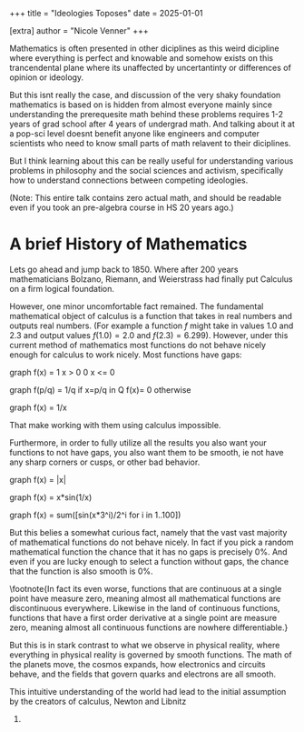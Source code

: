 +++
title = "Ideologies Toposes"
date = 2025-01-01

[extra]
author = "Nicole Venner"
+++

Mathematics is often presented in other diciplines as this weird dicipline where everything is perfect and knowable and somehow exists on this trancendental plane where its unaffected by uncertantinty or differences of opinion or ideology.

But this isnt really the case, and discussion of the very shaky foundation mathematics is based on is hidden from almost everyone mainly since understanding the prerequesite math behind these problems requires 1-2 years of grad school after 4 years of undergrad math. And talking about it at a pop-sci level doesnt benefit anyone like engineers and computer scientists who need to know small parts of math relavent to their diciplines.

But I think learning about this can be really useful for understanding various problems in philosophy and the social sciences and activism, specifically how to understand connections between competing ideologies.

(Note: This entire talk contains zero actual math, and should be readable even if you took an pre-algebra course in HS 20 years ago.)

# A brief History of Mathematics

Lets go ahead and jump back to 1850. Where after 200 years mathematicians Bolzano, Riemann, and Weierstrass had finally put Calculus on a firm logical foundation.

However, one minor uncomfortable fact remained. The fundamental mathematical object of calculus is a function that takes in real numbers and outputs real numbers.
(For example a function $f$ might take in values 1.0 and 2.3 and output values $f(1.0)=2.0$ and $f(2.3)=6.299$). However, under this current method of mathematics most functions do not behave nicely enough for calculus to work nicely. Most functions have gaps:

graph
f(x) =
1 x > 0
0 x <= 0

graph
f(p/q) = 1/q if x=p/q in Q
f(x)= 0 otherwise

graph
f(x) = 1/x

That make working with them using calculus impossible.

Furthermore, in order to fully utilize all the results you also want your functions to not have gaps, you also want them to be smooth, ie not have any sharp corners or cusps, or other bad behavior.

graph
f(x) = |x|

graph
f(x) = x\*sin(1/x)

graph
f(x) = sum([sin(x*3^i)/2^i for i in 1..100])

But this belies a somewhat curious fact, namely that the vast vast majority of mathematical functions do not behave nicely. In fact if you pick a random mathematical function the chance that it has no gaps is precisely 0%. And even if you are lucky enough to select a function without gaps, the chance that the function is also smooth is 0%.

\footnote{In fact its even worse, functions that are continuous at a single point have measure zero, meaning almost all mathematical functions are discontinuous everywhere. Likewise in the land of continuous functions, functions that have a first order derivative at a single point are measure zero, meaning almost all continuous functions are nowhere differentiable.}

But this is in stark contrast to what we observe in physical reality, where everything in physical reality is governed by smooth functions. The math of the planets move, the cosmos expands, how electronics and circuits behave, and the fields that govern quarks and electrons are all smooth.

This intuitive understanding of the world had lead to the initial assumption by the creators of calculus, Newton and Libnitz

1.
